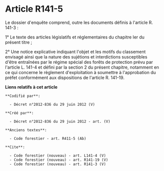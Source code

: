 # Article R141-5

Le dossier d'enquête comprend, outre les documents définis à l'article R. 141-3 : 

1° Le texte des articles législatifs et réglementaires du chapitre Ier du présent titre ; 

2° Une notice explicative indiquant l'objet et les motifs du classement envisagé ainsi que la nature des sujétions et
interdictions susceptibles d'être entraînées par le régime spécial des forêts de protection prévu par l'article L. 141-4 et
défini par la section 2 du présent chapitre, notamment en ce qui concerne le règlement d'exploitation à soumettre à
l'approbation du préfet conformément aux dispositions de l'article R. 141-19.

**Liens relatifs à cet article**

	**Codifié par**:

	  - Décret n°2012-836 du 29 juin 2012 (V)

	**Créé par**:

	  - Décret n°2012-836 du 29 juin 2012 - art. (V)

	**Anciens textes**:

	  - Code forestier - art. R411-5 (Ab)

	**Cite**:

	  - Code forestier (nouveau) - art. L141-4 (V)
	  - Code forestier (nouveau) - art. R141-19 (V)
	  - Code forestier (nouveau) - art. R141-3 (V)
